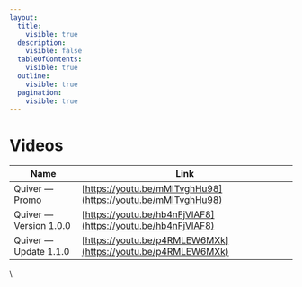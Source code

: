 ```yaml
---
layout:
  title:
    visible: true
  description:
    visible: false
  tableOfContents:
    visible: true
  outline:
    visible: true
  pagination:
    visible: true
---
```


# Videos

| Name                   | Link                                                                                           |
| ---------------------- | ---------------------------------------------------------------------------------------------- |
| Quiver — Promo         | [​​](https://youtu.be/mMITvghHu98)[https://youtu.be/mMITvghHu98](https://youtu.be/mMITvghHu98) |
| Quiver — Version 1.0.0 | [​​](https://youtu.be/hb4nFjVlAF8)[https://youtu.be/hb4nFjVlAF8](https://youtu.be/hb4nFjVlAF8) |
| Quiver — Update 1.1.0  | [​​](https://youtu.be/p4RMLEW6MXk)[https://youtu.be/p4RMLEW6MXk](https://youtu.be/p4RMLEW6MXk) |

\
